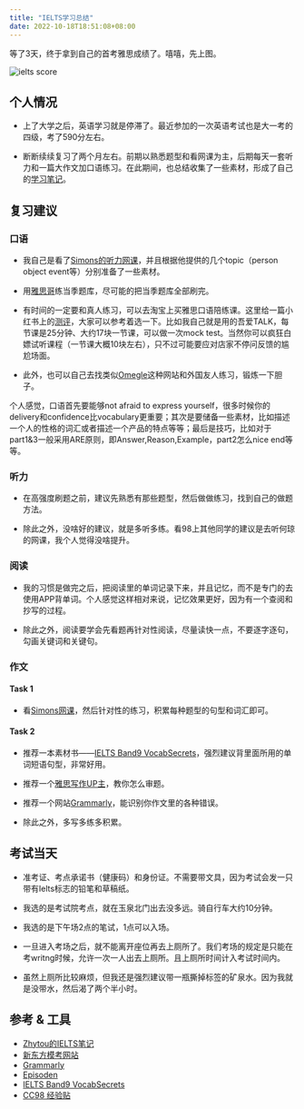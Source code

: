 ```yaml
---
title: "IELTS学习总结"
date: 2022-10-18T18:51:08+08:00
---
```


等了3天，终于拿到自己的首考雅思成绩了。嘻嘻，先上图。

![ielts score](https://zhytou.github.io/post/2022-10-18/ielts%20score.PNG)

## 个人情况

+ 上了大学之后，英语学习就是停滞了。最近参加的一次英语考试也是大一考的四级，考了590分左右。

+ 断断续续复习了两个月左右。前期以熟悉题型和看网课为主，后期每天一套听力和一篇大作文加口语练习。在此期间，也总结收集了一些素材，形成了自己的[学习笔记](https://github.com/Zhytou/IELTS-Notes)。

## 复习建议

### 口语

+ 我自己是看了[Simons的听力网课](https://www.bilibili.com/video/BV1b7411Q7KR/?spm_id_from=333.1007.top_right_bar_window_custom_collection.content.click)，并且根据他提供的几个topic（person object event等）分别准备了一些素材。

+ 用[雅思哥](https://ieltsbro.com/)练当季题库，尽可能的把当季题库全部刷完。
  
+ 有时间的一定要和真人练习，可以去淘宝上买雅思口语陪练课。这里给一篇小红书上的[测评](https://www.xiaohongshu.com/discovery/item/623e834600000000010255f1?app_platform=android&app_version=7.58.1&share_from_user_hidden=true&type=normal&xhsshare=QQ&appuid=5c7a9d490000000012013f42&apptime=1666091253)，大家可以参考着选一下。比如我自己就是用的吾爱TALK，每节课是25分钟、大约17块一节课，可以做一次mock test。当然你可以疯狂白嫖试听课程（一节课大概10块左右），只不过可能要应对店家不停问反馈的尴尬场面。

+ 此外，也可以自己去找类似[Omegle](https://www.omegle.com/)这种网站和外国友人练习，锻炼一下胆子。

个人感觉，口语首先要能够not afraid to express yourself，很多时候你的delivery和confidence比vocabulary更重要；其次是要储备一些素材，比如描述一个人的性格的词汇或者描述一个产品的特点等等；最后是技巧，比如对于part1&3一般采用ARE原则，即Answer,Reason,Example，part2怎么nice end等等。

### 听力

+ 在高强度刷题之前，建议先熟悉有那些题型，然后做做练习，找到自己的做题方法。

+ 除此之外，没啥好的建议，就是多听多练。看98上其他同学的建议是去听何琼的网课，我个人觉得没啥提升。

### 阅读

+ 我的习惯是做完之后，把阅读里的单词记录下来，并且记忆，而不是专门的去使用APP背单词。个人感觉这样相对来说，记忆效果更好，因为有一个查阅和抄写的过程。

+ 除此之外，阅读要学会先看题再针对性阅读，尽量读快一点，不要逐字逐句，勾画关键词和关键句。

### 作文

#### Task 1

+ 看[Simons网课](https://www.bilibili.com/video/BV1gZ4y1L7PK/?spm_id_from=333.788.recommend_more_video.5&vd_source=1602aa2def0a5452e1d6a6f65ea4da59)，然后针对性的练习，积累每种题型的句型和词汇即可。

#### Task 2

+ 推荐一本素材书——[IELTS Band9 VocabSecrets](https://bayanebartar.org/file-dl/library/IELTS1/IELTS_Band9_VocabSecrets.pdf)，强烈建议背里面所用的单词短语句型，非常好用。

+ 推荐一个[雅思写作UP主](https://www.bilibili.com/video/BV1gZ4y1L7PK/?spm_id_from=333.788.recommend_more_video.5&vd_source=1602aa2def0a5452e1d6a6f65ea4da59)，教你怎么审题。

+ 推荐一个网站[Grammarly](https://www.grammarly.com/)，能识别你作文里的各种错误。

+ 除此之外，多写多练多积累。

## 考试当天

+ 准考证、考点承诺书（健康码）和身份证。不需要带文具，因为考试会发一只带有Ielts标志的铅笔和草稿纸。

+ 我选的是考试院考点，就在玉泉北门出去没多远。骑自行车大约10分钟。

+ 我选的是下午场2点的笔试，1点可以入场。

+ 一旦进入考场之后，就不能离开座位再去上厕所了。我们考场的规定是只能在考writng时候，允许一次一人出去上厕所。且上厕所时间计入考试时间内。

+ 虽然上厕所比较麻烦，但我还是强烈建议带一瓶撕掉标签的矿泉水。因为我就是没带水，然后渴了两个半小时。

## 参考 & 工具

+ [Zhytou的IELTS笔记](https://github.com/Zhytou/IELTS-Notes)
+ [新东方模考网站](https://ieltscat.xdf.cn/)
+ [Grammarly](https://www.grammarly.com/)
+ [Episoden](https://episoden.com/main)
+ [IELTS Band9 VocabSecrets](https://bayanebartar.org/file-dl/library/IELTS1/IELTS_Band9_VocabSecrets.pdf)
+ [CC98 经验贴](https://www.cc98.org/topic/5370830)
